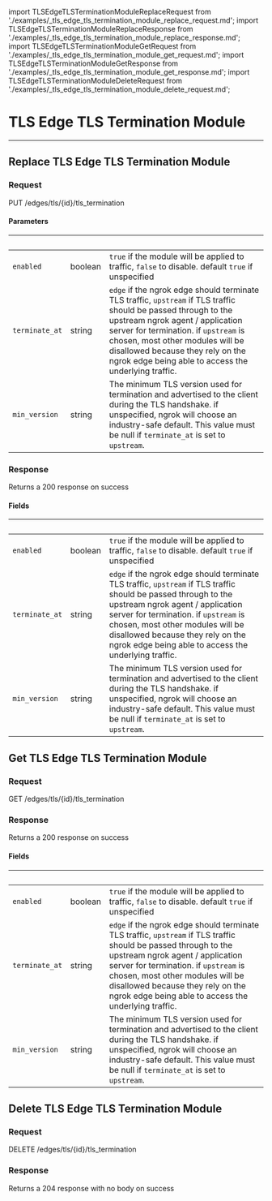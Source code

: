 import TLSEdgeTLSTerminationModuleReplaceRequest from './examples/_tls_edge_tls_termination_module_replace_request.md';
import TLSEdgeTLSTerminationModuleReplaceResponse from './examples/_tls_edge_tls_termination_module_replace_response.md';
import TLSEdgeTLSTerminationModuleGetRequest from './examples/_tls_edge_tls_termination_module_get_request.md';
import TLSEdgeTLSTerminationModuleGetResponse from './examples/_tls_edge_tls_termination_module_get_response.md';
import TLSEdgeTLSTerminationModuleDeleteRequest from './examples/_tls_edge_tls_termination_module_delete_request.md';

# TLS Edge TLS Termination Module
------------



## Replace TLS Edge TLS Termination Module


### Request

PUT /edges/tls/{id}/tls_termination

<TLSEdgeTLSTerminationModuleReplaceRequest />


#### Parameters

|&nbsp;| &nbsp;| &nbsp;|
|---|---|---|
| `enabled` | boolean | `true` if the module will be applied to traffic, `false` to disable. default `true` if unspecified |
| `terminate_at` | string | `edge` if the ngrok edge should terminate TLS traffic, `upstream` if TLS traffic should be passed through to the upstream ngrok agent / application server for termination. if `upstream` is chosen, most other modules will be disallowed because they rely on the ngrok edge being able to access the underlying traffic. |
| `min_version` | string | The minimum TLS version used for termination and advertised to the client during the TLS handshake. if unspecified, ngrok will choose an industry-safe default. This value must be null if `terminate_at` is set to `upstream`. |


### Response

Returns a 200 response  on success

<TLSEdgeTLSTerminationModuleReplaceResponse />


#### Fields

|&nbsp;| &nbsp;| &nbsp;|
|---|---|---|
| `enabled` | boolean | `true` if the module will be applied to traffic, `false` to disable. default `true` if unspecified |
| `terminate_at` | string | `edge` if the ngrok edge should terminate TLS traffic, `upstream` if TLS traffic should be passed through to the upstream ngrok agent / application server for termination. if `upstream` is chosen, most other modules will be disallowed because they rely on the ngrok edge being able to access the underlying traffic. |
| `min_version` | string | The minimum TLS version used for termination and advertised to the client during the TLS handshake. if unspecified, ngrok will choose an industry-safe default. This value must be null if `terminate_at` is set to `upstream`. |


## Get TLS Edge TLS Termination Module


### Request

GET /edges/tls/{id}/tls_termination

<TLSEdgeTLSTerminationModuleGetRequest />


### Response

Returns a 200 response  on success

<TLSEdgeTLSTerminationModuleGetResponse />


#### Fields

|&nbsp;| &nbsp;| &nbsp;|
|---|---|---|
| `enabled` | boolean | `true` if the module will be applied to traffic, `false` to disable. default `true` if unspecified |
| `terminate_at` | string | `edge` if the ngrok edge should terminate TLS traffic, `upstream` if TLS traffic should be passed through to the upstream ngrok agent / application server for termination. if `upstream` is chosen, most other modules will be disallowed because they rely on the ngrok edge being able to access the underlying traffic. |
| `min_version` | string | The minimum TLS version used for termination and advertised to the client during the TLS handshake. if unspecified, ngrok will choose an industry-safe default. This value must be null if `terminate_at` is set to `upstream`. |


## Delete TLS Edge TLS Termination Module


### Request

DELETE /edges/tls/{id}/tls_termination

<TLSEdgeTLSTerminationModuleDeleteRequest />


### Response

Returns a 204 response with no body on success
